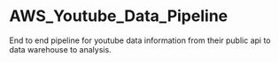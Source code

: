# AWS_Youtube_Data_Pipeline
End to end pipeline for youtube data information from their public api to data warehouse to analysis.
